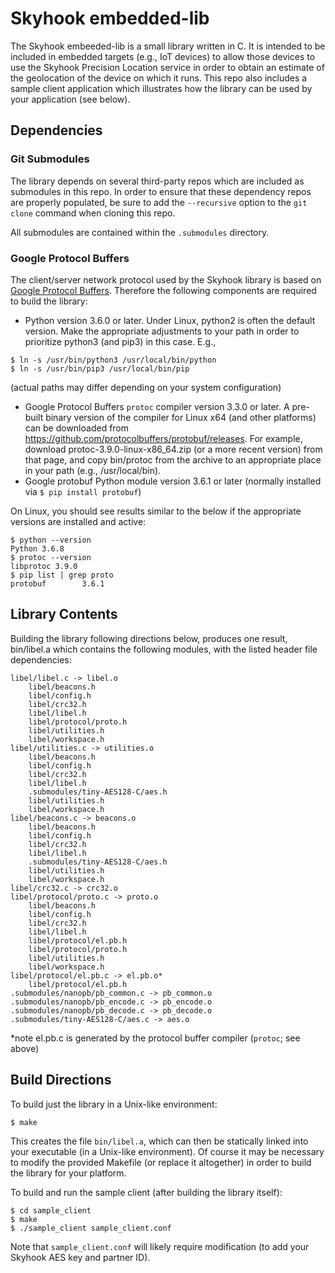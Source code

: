 Skyhook embedded-lib
====================

The Skyhook embeeded-lib is a small library written in C. It is intended to be
included in embedded targets (e.g., IoT devices) to allow those devices to use
the Skyhook Precision Location service in order to obtain an estimate of the
geolocation of the device on which it runs. This repo also includes a sample client application
which illustrates how the library can be used by your application (see below).

Dependencies
------------

### Git Submodules
The library depends on several third-party repos which are included as
submodules in this repo. In order to ensure that these dependency repos are
properly populated, be sure to add the `--recursive` option to the `git
clone` command when cloning this repo.

All submodules are contained within the `.submodules` directory.

### Google Protocol Buffers
The client/server network protocol used by the Skyhook library is based on [Google Protocol Buffers](https://developers.google.com/protocol-buffers/). Therefore the following components are required to build the library:
* Python version 3.6.0 or later. Under Linux, python2 is often the default version. Make the appropriate adjustments to your path in order to prioritize python3 (and pip3) in this case. E.g.,
```
$ ln -s /usr/bin/python3 /usr/local/bin/python
$ ln -s /usr/bin/pip3 /usr/local/bin/pip
```
(actual paths may differ depending on your system configuration)
* Google Protocol Buffers `protoc` compiler version 3.3.0 or later. A pre-built binary version of the compiler for Linux x64 (and other platforms) can be downloaded from https://github.com/protocolbuffers/protobuf/releases. For example, download protoc-3.9.0-linux-x86_64.zip (or a more recent version) from that page, and copy bin/protoc from the archive to an appropriate place in your path (e.g., /usr/local/bin). 
* Google protobuf Python module version 3.6.1 or later (normally installed via `$ pip install protobuf`)

On Linux, you should see results similar to the below if the appropriate versions are installed and active:
```
$ python --version
Python 3.6.8
$ protoc --version
libprotoc 3.9.0
$ pip list | grep proto
protobuf        3.6.1
```

Library Contents
----------------

Building the library following directions below, produces one result, bin/libel.a
which contains the following modules, with the listed header file dependencies:

    libel/libel.c -> libel.o
        libel/beacons.h
        libel/config.h
        libel/crc32.h
        libel/libel.h
        libel/protocol/proto.h
        libel/utilities.h
        libel/workspace.h
    libel/utilities.c -> utilities.o
        libel/beacons.h
        libel/config.h
        libel/crc32.h
        libel/libel.h
        .submodules/tiny-AES128-C/aes.h
        libel/utilities.h
        libel/workspace.h
    libel/beacons.c -> beacons.o
        libel/beacons.h
        libel/config.h
        libel/crc32.h
        libel/libel.h
        .submodules/tiny-AES128-C/aes.h
        libel/utilities.h
        libel/workspace.h
    libel/crc32.c -> crc32.o
    libel/protocol/proto.c -> proto.o
        libel/beacons.h
        libel/config.h
        libel/crc32.h
        libel/libel.h
        libel/protocol/el.pb.h
        libel/protocol/proto.h
        libel/utilities.h
        libel/workspace.h
    libel/protocol/el.pb.c -> el.pb.o*
        libel/protocol/el.pb.h
    .submodules/nanopb/pb_common.c -> pb_common.o
    .submodules/nanopb/pb_encode.c -> pb_encode.o
    .submodules/nanopb/pb_decode.c -> pb_decode.o
    .submodules/tiny-AES128-C/aes.c -> aes.o

*note el.pb.c is generated by the protocol buffer compiler (`protoc`; see above)

Build Directions
----------------

To build just the library in a Unix-like environment:

    $ make

This creates the file `bin/libel.a`, which can then be statically linked into your executable (in a Unix-like environment). Of course it may be necessary to modify the provided Makefile (or replace it altogether) in order to build the library for your platform.

To build and run the sample client (after building the library itself):

    $ cd sample_client
    $ make
    $ ./sample_client sample_client.conf

Note that `sample_client.conf` will likely require modification (to add your
Skyhook AES key and partner ID).
